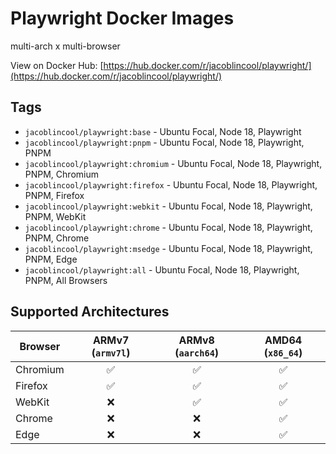 # Playwright Docker Images

multi-arch x multi-browser

View on Docker Hub: [https://hub.docker.com/r/jacoblincool/playwright/](https://hub.docker.com/r/jacoblincool/playwright/)

## Tags

- `jacoblincool/playwright:base` - Ubuntu Focal, Node 18, Playwright
- `jacoblincool/playwright:pnpm` - Ubuntu Focal, Node 18, Playwright, PNPM
- `jacoblincool/playwright:chromium` - Ubuntu Focal, Node 18, Playwright, PNPM, Chromium
- `jacoblincool/playwright:firefox` - Ubuntu Focal, Node 18, Playwright, PNPM, Firefox
- `jacoblincool/playwright:webkit` - Ubuntu Focal, Node 18, Playwright, PNPM, WebKit
- `jacoblincool/playwright:chrome` - Ubuntu Focal, Node 18, Playwright, PNPM, Chrome
- `jacoblincool/playwright:msedge` - Ubuntu Focal, Node 18, Playwright, PNPM, Edge
- `jacoblincool/playwright:all` - Ubuntu Focal, Node 18, Playwright, PNPM, All Browsers

## Supported Architectures

| Browser  | ARMv7 (`armv7l`) | ARMv8 (`aarch64`) | AMD64 (`x86_64`) |
| -------- | :--------------: | :---------------: | :--------------: |
| Chromium |        ✅         |         ✅         |        ✅         |
| Firefox  |        ✅         |         ✅         |        ✅         |
| WebKit   |        ❌         |         ✅         |        ✅         |
| Chrome   |        ❌         |         ❌         |        ✅         |
| Edge     |        ❌         |         ❌         |        ✅         |
